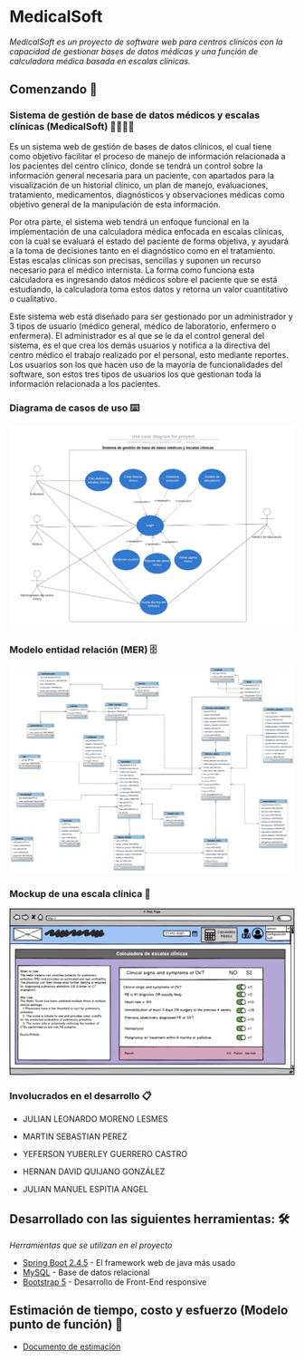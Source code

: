 # MedicalSoft

_MedicalSoft es un proyecto de software web para centros clínicos con la capacidad de gestionar bases de datos médicas y una función de calculadora médica basada en escalas clínicas._

## Comenzando 🚀

### Sistema de gestión de base de datos médicos y escalas clínicas (MedicalSoft) 👨‍⚕️👩‍⚕️

Es un sistema web de gestión de bases de datos clínicos, el cual tiene como objetivo facilitar el proceso de manejo de información relacionada a los pacientes del centro clínico, donde se tendrá un control sobre la información general necesaria para un paciente, con apartados para la visualización de un historial clínico, un plan de manejo, evaluaciones, tratamiento, medicamentos, diagnósticos y observaciones médicas como objetivo general de la manipulación de esta información. 

Por otra parte, el sistema web tendrá un enfoque funcional en la implementación de una calculadora médica enfocada en escalas clínicas, con la cual se evaluará el estado del paciente de forma objetiva, y ayudará a la toma de decisiones tanto en el diagnóstico como en el tratamiento. Estas escalas clínicas son precisas, sencillas y suponen un recurso necesario para el médico internista. La forma como funciona esta calculadora es ingresando datos médicos sobre el paciente que se está estudiando, la calculadora toma estos datos y retorna un valor cuantitativo o cualitativo.

Este sistema web está diseñado para ser gestionado por un administrador y 3 tipos de usuario (médico general, médico de laboratorio, enfermero o enfermera). El administrador es al que se le da el control general del sistema, es el que crea los demás usuarios y notifica a la directiva del centro médico el trabajo realizado por el personal, esto mediante reportes. Los usuarios son los que hacen uso de la mayoría de funcionalidades del software, son estos tres tipos de usuarios los que gestionan toda la información relacionada a los pacientes.


### Diagrama de casos de uso ⌨️

![()](https://github.com/Yuberley/MedicalSoft/blob/main/Documents/Use_case_diagram%20.png)

### Modelo entidad relación (MER) 🗄

![()](https://github.com/Yuberley/MedicalSoft/blob/main/Model/MER.png)

### Mockup de una escala clínica 📄

![()](https://github.com/Yuberley/MedicalSoft/blob/main/Documents/Calculadora_medica2.png)



### Involucrados en el desarrollo 📋

* JULIAN LEONARDO MORENO LESMES

* MARTIN SEBASTIAN PEREZ

* YEFERSON YUBERLEY GUERRERO CASTRO

* HERNAN DAVID QUIJANO GONZÁLEZ

* JULIAN MANUEL ESPITIA ANGEL


## Desarrollado con las siguientes herramientas: 🛠️

_Herramientas que se utilizan en el proyecto_

* [Spring Boot 2.4.5](https://spring.io/projects/spring-boot) - El framework web de java más usado
* [MySQL](https://www.mysql.com/) - Base de datos relacional
* [Bootstrap 5](https://getbootstrap.com/) - Desarrollo de Front-End responsive



## Estimación de tiempo, costo y esfuerzo (Modelo punto de función) 🚀

* [Documento de estimación](https://github.com/Yuberley/MedicalSoft/blob/main/Documents/Estimaci%C3%B3n_de%20tienpo-costo-esfuerzo.pdf)
